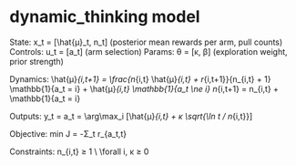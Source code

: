 # dynamic_thinking model

State: x_t = [\hat{μ}_t, n_t]  (posterior mean rewards per arm, pull counts)
Controls: u_t = [a_t]  (arm selection)
Params: θ = [κ, β]  (exploration weight, prior strength)

Dynamics:
\hat{μ}_{i,t+1} = \frac{n_{i,t} \hat{μ}_{i,t} + r_{i,t+1}}{n_{i,t} + 1} \mathbb{1}\{a_t = i\} + \hat{μ}_{i,t} \mathbb{1}\{a_t \ne i\}
n_{i,t+1} = n_{i,t} + \mathbb{1}\{a_t = i\}

Outputs:
y_t = a_t = \arg\max_i [\hat{μ}_{i,t} + κ \sqrt{\ln t / n_{i,t}}]

Objective:
min J = -Σ_t r_{a_t,t}

Constraints:
n_{i,t} ≥ 1 \ \forall i,  κ ≥ 0
